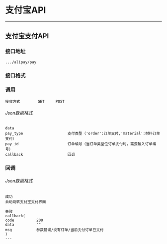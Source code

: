 # 支付宝API #

---

## 支付宝支付API ##
### 接口地址


```
.../alipay/pay
```

### 接口格式

### 调用 

```
接收方式        GET     POST
```

###### Json数据格式
```
data
pay_type                    支付类型（'order':订单支付,'material':材料订单支付）
pay_id                      订单编号（当订单类型位订单支付时，需要输入订单编号）
callback                    回调
```

### 回调
###### Json数据格式

```
成功
自动跳转支付宝支付界面
```

```
失败
callback(
code          200
data          ""
msg           参数错误/没有订单/当前支付订单已支付
)
---
